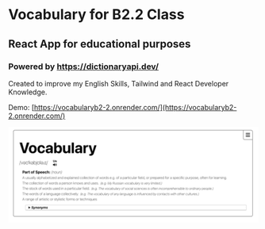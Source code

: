 # Vocabulary for B2.2 Class

## React App for educational purposes

### Powered by https://dictionaryapi.dev/

Created to improve my English Skills, Tailwind and React Developer Knowledge.

Demo: [https://vocabularyb2-2.onrender.com/](https://vocabularyb2-2.onrender.com/)

![Current state](https://github.com/rogerparada/VocabularyB2-2/blob/master/src/assets/images/Home.png)
